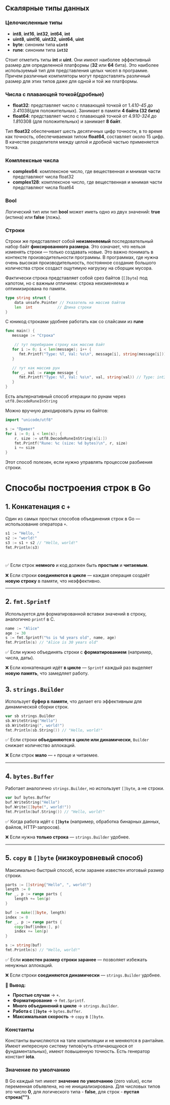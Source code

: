 ## Скалярные типы данных

### Целочисленные типы

- **int8**, **int16**, **int32**, **int64**, **int**
- **uint8**, **uint16**, **uint32**, **uint64**, **uint**
- **byte**: синоним типа **`uint8`**
- **rune**: синоним типа **`int32`**

Стоит отметить типы **int** и **uint**. Они имеют наиболее эффективный размер для определенной платформы (**32** или **64** бита). Это наиболее используемый тип для представления целых чисел в программе. Причем различные компиляторы могут предоставлять различный размер для этих типов даже для одной и той же платформы. 

### Числа с плавающей точкой(дробные)

- **float32**: представляет число с плавающей точкой от 1.4*10-45 до 3.4*1038(для положительных). Занимает в памяти **4 байта (32 бита)**
- **float64**: представляет число с плавающей точкой от 4.9*10-324 до 1.8*10308 (для положительных) и занимает **8 байт**.

Тип **float32** обеспечивает шесть десятичных цифр точности, в то время как точность, обеспечиваемая типом **float64**, составляет около 15 цифр. В качестве разделителя между целой и дробной частью применяется точка.

### Комплексные числа

- **complex64**: комплексное число, где вещественная и мнимая части представляют числа float32
- **complex128**: комплексное число, где вещественная и мнимая части представляют числа float64

### Bool

Логический тип или тип **bool** может иметь одно из двух значений: **true** (истина) или **false** (ложь).

### Строки

Строки же представляют собой **неизменяемый** последовательный набор байт **фиксированного размера**. Это означает, что нельзя изменять строки — только создавать новые. Это важно понимать в контексте производительности программы. В программах, где нужна очень высокая производительность, постоянное создание большого количества строк создаст ощутимую нагрузку на сборщик мусора.

Фактически строка представляет собой срез байтов (`[]byte`) под капотом, но с важным отличием: строка неизменяема и оптимизирована по памяти.

```go
type string struct {
    data unsafe.Pointer // Указатель на массив байтов
    len  int           // Длина строки
}
```

С юникод строками удобнее работать как со слайсами из **rune**

```go
func main() {
   message := "Строка"

    // тут перебираем строку как массив байт
   for i := 0; i < len(message); i++ {
      fmt.Printf("Type: %T, Val: %s\n", message[i], string(message[i])) // Type: uint8, Val: Ð
   }

   // тут как массив рун
   for _, val := range message {
      fmt.Printf("Type: %T, Val: %s\n", val, string(val)) // Type: int32, Val: С
   }
}
```

Есть альтернативный способ итерации по рунам через `utf8.DecodeRuneInString`

Можно вручную декодировать руны из байтов:

```go
import "unicode/utf8"

s := "Привет"
for i := 0; i < len(s); {
    r, size := utf8.DecodeRuneInString(s[i:])
    fmt.Printf("Rune: %c (size: %d bytes)\n", r, size)
    i += size
}

```

Этот способ полезен, если нужно управлять процессом разбиения строки.



# Способы построения строк в Go

## 1. Конкатенация с `+`

Один из самых простых способов объединения строк в Go — использование оператора `+`.

```go
s1 := "Hello, "
s2 := "world!"
s3 := s1 + s2 // "Hello, world!"
fmt.Println(s3)
```

# 

✅ Если строк **немного** и код должен быть **простым** и **читаемым**.

❌ Если строки **соединяются в цикле** — каждая операция создаёт **новую строку** в памяти, что неэффективно.

---

## 2. `fmt.Sprintf`

Используется для форматированной вставки значений в строку, аналогично `printf` в C.

```go
name := "Alice"
age := 30
s := fmt.Sprintf("%s is %d years old", name, age)
fmt.Println(s) // "Alice is 30 years old"
```

✅ Если нужно объединять строки с **форматированием** (например, числа, даты).

❌ Если конкатенация идёт **в цикле** — `Sprintf` каждый раз выделяет **новую память**, что замедляет работу.

## 3. `strings.Builder`

Использует **буфер в памяти**, что делает его эффективным для динамической сборки строк.

```go
var sb strings.Builder
sb.WriteString("Hello")
sb.WriteString(", world!")
fmt.Println(sb.String()) // "Hello, world!"
```

✅ Если строки **объединяются в цикле или динамически**, `Builder` снижает количество аллокаций.

❌ Если строк **мало** — `+` проще и читаемее.

---

## 4. `bytes.Buffer`

Работает аналогично `strings.Builder`, но использует `[]byte`, а не строки.

```go
var buf bytes.Buffer
buf.WriteString("Hello")
buf.Write([]byte(", world!"))
fmt.Println(buf.String()) // "Hello, world!"
```

✅ Когда работа идёт с **`[]byte`** (например, обработка бинарных данных, файлов, HTTP-запросов).

❌ Если нужна **только строка** — `strings.Builder` удобнее.

---

## 5. `copy` в `[]byte` (низкоуровневый способ)

Максимально быстрый способ, если заранее известен итоговый размер строки.

```go
parts := []string{"Hello", ", world!"}
length := 0
for _, p := range parts {
    length += len(p)
}

buf := make([]byte, length)
index := 0
for _, p := range parts {
    copy(buf[index:], p)
    index += len(p)
}

s := string(buf)
fmt.Println(s) // "Hello, world!"
```

✅ Если **известен размер строки заранее** — позволяет избежать ненужных аллокаций.

❌ Если строки **соединяются динамически** — `strings.Builder` удобнее.



📌 **Вывод:**

- **Простые случаи** → `+`.
- **Форматирование** → `fmt.Sprintf`.
- **Много объединений в цикле** → `strings.Builder`.
- **Работа с `[]byte`** → `bytes.Buffer`.
- **Максимальная скорость** → `copy` в `[]byte`.

### Константы

Константы вычисляются на тапе компиляции и не меняются в рантайме. Имеют интересную систему типов(чуть отличающуюся от фундаментальных), имеют повышенную точность. Есть генератор констант **iota**.

### Значение по умолчанию

В Go каждый тип имеет **значение по умолчанию** (zero value), если переменная объявлена, но не инициализирована. Для числовых типов это число **0**, для логического типа - **false**, для строк - **пустая строка("")**.